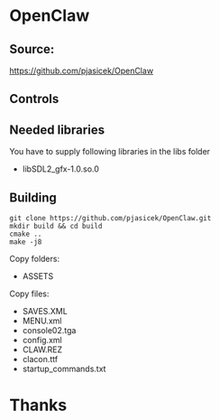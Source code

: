 # OpenClaw

## Source: 

https://github.com/pjasicek/OpenClaw

## Controls

## Needed libraries

You have to supply following libraries in the libs folder
- libSDL2_gfx-1.0.so.0
 
## Building

```
git clone https://github.com/pjasicek/OpenClaw.git
mkdir build && cd build 
cmake ..
make -j8
```
Copy folders:
- ASSETS

Copy files:
- SAVES.XML
- MENU.xml
- console02.tga
- config.xml
- CLAW.REZ
- clacon.ttf
- startup_commands.txt

# Thanks


